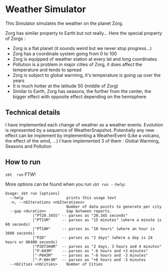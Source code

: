 # Weather Simulator

This Simulator simulates the weather on the planet Zorg.

Zorg has similar property to Earth but not really... 
Here the special property of Zorgs :
 - Zorg is a flat planet (it sounds weird but we never stop progress...)
 - Zorg has a coordinate system going from 0 to 100
 - Zorg is equipped of weather station at every lat and long coordinates
 - Pollution is a problem in major cities of Zorg, it does affect the temperature and tends to spread
 - Zorg is subject to global warming, it's temperature is going up over the years
 - It is much hotter at the latitude 50 (middle of Zorg)
 - Similar to Earth, Zorg has seasons, the further from the center, the bigger effect with opposite effect depending on the hemisphere
 
## Technical details

I have implemented each change of weather as a weather events. Evolution is represented by a sequence of WeatherSnapshot.
Potentially any new effect can be implement by implementing a WeatherEvent (Like a volcano, the effect of the wind, ...)
I have implemented 3 of them : Global Warming, Seasons and Pollution

## How to run
`sbt  run` FTW!

More options can be found when you run `sbt run --help`:

```
Usage: sbt run [options]
  --help                   prints this usage text
  -n, --nbIterations <nbIterations>
                           Number of data points to generate per city
  --gap <duration>         Gap between reports.
            |"PT20.345S" -- parses as "20.345 seconds"
            |"PT15M"     -- parses as "15 minutes" (where a minute is 60 seconds)
            |"PT10H"     -- parses as "10 hours" (where an hour is 3600 seconds)
            |"P2D"       -- parses as "2 days" (where a day is 24 hours or 86400 seconds)
            |"P2DT3H4M"  -- parses as "2 days, 3 hours and 4 minutes"
            |"P-6H3M"    -- parses as "-6 hours and +3 minutes"
            |"-P6H3M"    -- parses as "-6 hours and -3 minutes"
            |"-P-6H+3M"  -- parses as "+6 hours and -3 minutes
  --nbCities <nbCities>    Number of Cities
  ```
